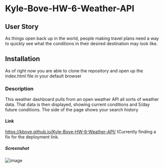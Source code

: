 # Kyle-Bove-HW-6-Weather-API

## User Story
As things open back up in the world, people making travel plans need a way to quickly see what the conditions in their desired destination may look like.

## Installation
As of right now you are able to clone the repository and open up the index.html file in your default browser

### Description
This weather dashboard pulls from an open weather API all sorts of weather data. That data is then displayed, showing current conditions and 5/day future conditions. The side of the page shows your search history

#### Link
https://kbove.github.io/Kyle-Bove-HW-6-Weather-API/ (Currently finding a fix for the deployment link. 

##### Screenshot
![image](https://user-images.githubusercontent.com/89953218/147429111-abd7a86f-f66c-4386-8991-f200baf2632b.png)


